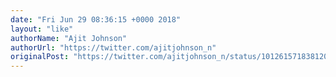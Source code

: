 ```yaml
---
date: "Fri Jun 29 08:36:15 +0000 2018"
layout: "like"
authorName: "Ajit Johnson"
authorUrl: "https://twitter.com/ajitjohnson_n"
originalPost: "https://twitter.com/ajitjohnson_n/status/1012615718381203456"
---
```

